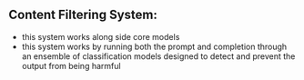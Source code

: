 ## Content Filtering System:
- this system works along side core models
- this system works by running both the prompt and completion through an ensemble of classification models designed to detect and prevent the output from being harmful

